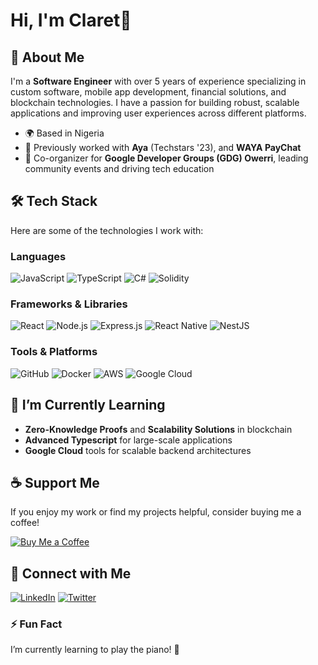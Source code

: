 # Hi, I'm Claret👋

## 🚀 About Me

I'm a **Software Engineer** with over 5 years of experience specializing in custom software, mobile app development, financial solutions, and blockchain technologies. I have a passion for building robust, scalable applications and improving user experiences across different platforms.

- 🌍 Based in Nigeria
- 💼 Previously worked with **Aya** (Techstars '23), and **WAYA PayChat**
- 🎤 Co-organizer for **Google Developer Groups (GDG) Owerri**, leading community events and driving tech education

## 🛠 Tech Stack

Here are some of the technologies I work with:

### Languages
![JavaScript](https://img.shields.io/badge/JavaScript-F7DF1E?style=flat-square&logo=javascript&logoColor=black)
![TypeScript](https://img.shields.io/badge/TypeScript-007ACC?style=flat-square&logo=typescript&logoColor=white)
![C#](https://img.shields.io/badge/C%23-239120?style=flat-square&logo=c-sharp&logoColor=white)
![Solidity](https://img.shields.io/badge/Solidity-363636?style=flat-square&logo=solidity&logoColor=white)

### Frameworks & Libraries
![React](https://img.shields.io/badge/React-61DAFB?style=flat-square&logo=react&logoColor=black)
![Node.js](https://img.shields.io/badge/Node.js-339933?style=flat-square&logo=node-dot-js&logoColor=white)
![Express.js](https://img.shields.io/badge/Express.js-404D59?style=flat-square)
![React Native](https://img.shields.io/badge/React%20Native-20232A?style=flat-square&logo=react&logoColor=61DAFB)
![NestJS](https://img.shields.io/badge/NestJS-E0234E?style=flat-square&logo=nestjs&logoColor=white)

### Tools & Platforms
![GitHub](https://img.shields.io/badge/GitHub-181717?style=flat-square&logo=github)
![Docker](https://img.shields.io/badge/Docker-2496ED?style=flat-square&logo=docker&logoColor=white)
![AWS](https://img.shields.io/badge/AWS-232F3E?style=flat-square&logo=amazon-aws)
![Google Cloud](https://img.shields.io/badge/Google%20Cloud-4285F4?style=flat-square&logo=google-cloud&logoColor=white)

## 🌱 I’m Currently Learning

- **Zero-Knowledge Proofs** and **Scalability Solutions** in blockchain
- **Advanced Typescript** for large-scale applications
- **Google Cloud** tools for scalable backend architectures

## ☕ Support Me

If you enjoy my work or find my projects helpful, consider buying me a coffee!

[![Buy Me a Coffee](https://img.shields.io/badge/Buy%20Me%20A%20Coffee-%23FFDD00.svg?style=flat-square&logo=buy-me-a-coffee&logoColor=black)](https://www.buymeacoffee.com/claretnnamocha)

## 🔗 Connect with Me

[![LinkedIn](https://img.shields.io/badge/LinkedIn-%230077B5.svg?style=flat-square&logo=linkedin&logoColor=white)](https://linkedin.com/in/claretnnamocha)
[![Twitter](https://img.shields.io/badge/Twitter-%231DA1F2.svg?style=flat-square&logo=twitter&logoColor=white)](https://twitter.com/claretnnamocha)

### ⚡ Fun Fact

I’m currently learning to play the piano! 🎹

